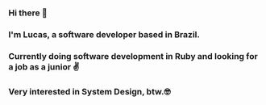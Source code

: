 ### Hi there 👋

### I'm Lucas, a software developer based in Brazil.
### Currently doing software development in Ruby and looking for a job as a junior ✌️
### Very interested in System Design, btw.🤓
